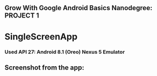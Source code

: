 ## Grow With Google Android Basics Nanodegree: PROJECT 1
# SingleScreenApp
### Used API 27: Android 8.1 (Oreo) Nexus 5 Emulator
## Screenshot from the app:
